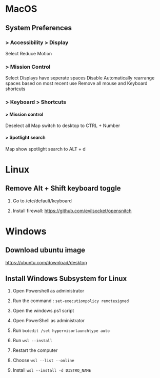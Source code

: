 # MacOS
## System Preferences
### > Accessibility > Display
Select Reduce Motion

### > Mission Control
Select Displays have seperate spaces
Disable Automatically rearrange spaces based on most recent use
Remove all mouse and Keyboard shortcuts

### > Keyboard > Shortcuts
#### > Mission control
Deselect all
Map switch to desktop to CTRL + Number

#### > Spotlight search
Map show spotlight search to ALT + d

# Linux

## Remove Alt + Shift keyboard toggle
1. Go to /etc/default/keyboard

1. Install firewall: https://github.com/evilsocket/opensnitch

# Windows
## Download ubuntu image
https://ubuntu.com/download/desktop

## Install Windows Subsystem for Linux
1. Open Powershell as administrator
2. Run the command : `set-executionpolicy remotesigned`
3. Open the windows.ps1 script

1. Open PowerShell as administrator
2. Run `bcdedit /set hypervisorlaunchtype auto`
3. Run `wsl --install`
4. Restart the computer
5. Choose `wsl --list --online`
6. Install `wsl --install -d DISTRO_NAME`
